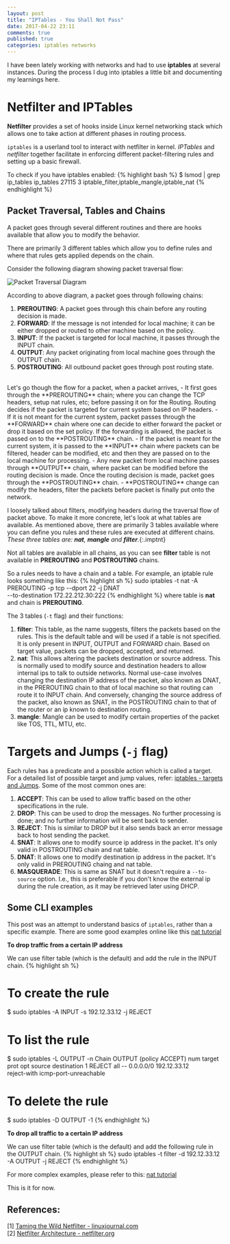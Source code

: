 ```yaml
---
layout: post
title: "IPTables - You Shall Not Pass"
date: 2017-04-22 23:11
comments: true
published: true
categories: iptables networks
---
```


I have been lately working with networks and had to use **iptables** at several instances. During the process I dug into iptables a little bit and documenting my learnings here.

# Netfilter and IPTables

**Netfilter** provides a set of hooks inside Linux kernel networking stack which allows one to take action at different phases in routing process. 

`iptables` is a userland tool to interact with netfilter in kernel. *IPTables* and *netfilter* together facilitate in enforcing different packet-filtering rules and setting up a basic firewall.

To check if you have iptables enabled:
{% highlight bash %}
$ lsmod | grep ip_tables
ip_tables              27115  3 iptable_filter,iptable_mangle,iptable_nat
{% endhighlight %}

## Packet Traversal, Tables and Chains

A packet goes through several different routines and there are hooks available that allow you to modify the behavior. 

There are primarily 3 different tables which allow you to define rules and where that rules gets applied depends on the chain.

Consider the following diagram showing packet traversal flow:

![Packet Traversal Diagram](https://cloud.githubusercontent.com/assets/1711674/8742358/87ee94aa-2c32-11e5-84b7-4819a676129a.gif)

According to above diagram, a packet goes through following chains:
1. **PREROUTING**: A packet goes through this chain before any routing decision is made. 
2. **FORWARD**: If the message is not intended for local machine; it can be either dropped or routed to other machine based on the policy.
3. **INPUT**: If the packet is targeted for local machine, it passes through the INPUT chain.
4. **OUTPUT**: Any packet originating from local machine goes through the OUTPUT chain.
5. **POSTROUTING**: All outbound packet goes through post routing state.

<br/>
Let's go though the flow for a packet, when a packet arrives,
- It first goes through the **PREROUTING** chain; where you can change the TCP headers, setup nat rules, etc; before passing it on for the Routing. Routing decides if the packet is targeted for current system based on IP headers. 
- If it is not meant for the current system, packet passes through the **FORWARD** chain where one can decide to either forward the packet or drop it based on the set policy. If the forwarding is allowed, the packet is passed on to the **POSTROUTING** chain.
- If the packet is meant for the current system, it is passed to the **INPUT** chain where packets can be filtered, header can be modified, etc and then they are passed on to the local machine for processing.
- Any new packet from local machine passes through **OUTPUT** chain, where packet can be modified before the routing decision is made. Once the routing decision is made, packet goes through the **POSTROUTING** chain.
- **POSTROUTING** change can modify the headers, filter the packets before packet is finally put onto the network.

<style>
.imptnt strong {
  color: rgba(189, 117, 1, 0.89);
}
</style>

I loosely talked about filters, modifying headers during the traversal flow of packet above. To make it more concrete, let's look at what tables are available. As mentioned above, there are primarily 3 tables available where you can define you rules and these rules are executed at different chains. *These three tables are: **nat**, **mangle** and **filter**.*{:.imptnt} 

Not all tables are available in all chains, as you can see **filter** table is not available in **PREROUTING** and **POSTROUTING** chains.

So a rules needs to have a chain and a table. For example, an iptable rule looks something like this:
{% highlight sh %}
sudo iptables -t nat -A PREROUTING -p tcp --dport 22 -j DNAT \
    --to-destination 172.22.212.30:222
{% endhighlight %}
where table is **nat** and chain is **PREROUTING**.

The 3 tables (`-t` flag) and their functions:
1. **filter**: This table, as the name suggests, filters the packets based on the rules. This is the default table and will be used if a table is not specified. It is only present in INPUT, OUTPUT and FORWARD chain. Based on target value, packets can be dropped, accepted, and returned.
2. **nat**: This allows altering the packets destination or source address. This is normally used to modify source and destination headers to allow internal ips to talk to outside networks. Normal use-case involves changing the destination IP address of the packet, also known as DNAT, in the PREROUTING chain to that of local machine so that routing can route it to INPUT chain. And conversely, changing the source address of the packet, also known as SNAT, in the POSTROUTING chain to that of the router or an ip known to destination routing.
3. **mangle**: Mangle can be used to modify certain properties of the packet like TOS, TTL, MTU, etc.

# Targets and Jumps (`-j` flag)
Each rules has a predicate and a possible action which is called a target. For a detailed list of possible target and jump values, refer: [iptables - targets and Jumps](http://www.iptables.info/en/iptables-targets-and-jumps.html). Some of the most common ones are:

1. **ACCEPT**: This can be used to allow traffic based on the other specifications in the rule.
2. **DROP**: This can be used to drop the messages. No further processing is done; and no further information will be sent back to sender.
3. **REJECT**: This is similar to DROP but it also sends back an error message back to host sending the packet.
4. **SNAT**: It allows one to modify source ip address in the packet. It's only valid in POSTROUTING chain and nat table.
5. **DNAT**: It allows one to modify destination ip address in the packet. It's only valid in PREROUTING chaing and nat table.
6. **MASQUERADE**: This is same as SNAT but it doesn't require a `--to-source` option. I.e., this is preferable if you don't know the external ip during the rule creation, as it may be retrieved later using DHCP.

## Some CLI examples
This post was an attempt to understand basics of `iptables`, rather than a specific example. There are some good examples online like this [nat tutorial](https://www.karlrupp.net/en/computer/nat_tutorial)

**To drop traffic from a certain IP address**

We can use filter table (which is the default) and add the rule in the INPUT chain.
{% highlight sh %}
# To create the rule
$ sudo iptables -A INPUT -s 192.12.33.12 -j REJECT

# To list the rule
$ sudo iptables -L OUTPUT -n
Chain OUTPUT (policy ACCEPT)
num  target     prot opt source               destination
1    REJECT     all  --  0.0.0.0/0            192.12.33.12       \
                                     reject-with icmp-port-unreachable

# To delete the rule
$ sudo iptables -D OUTPUT -1
{% endhighlight %}

**To drop all traffic to a certain IP address**

We can use filter table (which is the default) and add the following rule in the OUTPUT chain.
{% highlight sh %}
sudo iptables -t filter -d 192.12.33.12 -A OUTPUT -j REJECT
{% endhighlight %}

For more complex examples, please refer to this: [nat tutorial](https://www.karlrupp.net/en/computer/nat_tutorial)

This is it for now.

## References:
[1] [Taming the Wild Netfilter - linuxjournal.com](http://www.linuxjournal.com/article/4815)<br/>
[2] [Netfilter Architecture - netfilter.org](https://www.netfilter.org/documentation/HOWTO/netfilter-hacking-HOWTO-3.html)<br/>